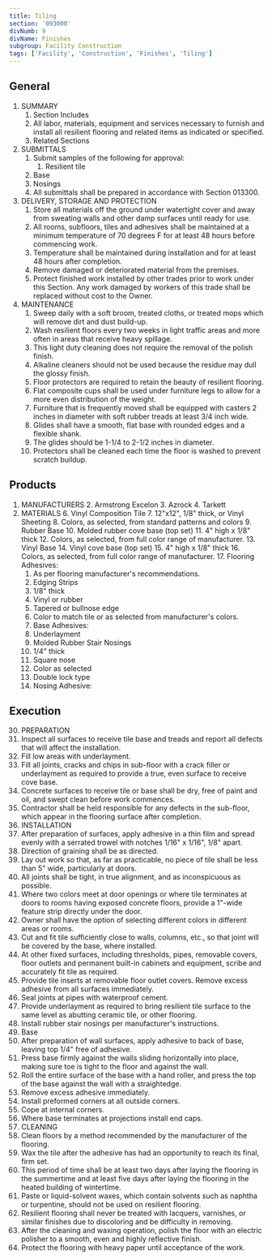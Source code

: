```yaml
---
title: Tiling
section: '093000'
divNumb: 9
divName: Finishes
subgroup: Facility Construction
tags: ['Facility', 'Construction', 'Finishes', 'Tiling']
---
```

## General

1. SUMMARY
   1. Section Includes
   1. All labor, materials, equipment and services necessary to furnish and install all resilient flooring and related items as indicated or specified.
   1. Related Sections
1. SUBMITTALS
   1. Submit samples of the following for approval:
      1. Resilient tile
   1. Base
   1. Nosings
   1. All submittals shall be prepared in accordance with Section 013300.
1. DELIVERY, STORAGE AND PROTECTION
   1. Store all materials off the ground under watertight cover and away from sweating walls and other damp surfaces until ready for use.
   1. All rooms, subfloors, tiles and adhesives shall be maintained at a minimum temperature of 70 degrees F for at least 48 hours before commencing work.
   1. Temperature shall be maintained during installation and for at least 48 hours after completion.
   1. Remove damaged or deteriorated material from the premises.
   1. Protect finished work installed by other trades prior to work under this Section. Any work damaged by workers of this trade shall be replaced without cost to the Owner.
1. MAINTENANCE
   1. Sweep daily with a soft broom, treated cloths, or treated mops which will remove dirt and dust build-up.
   1. Wash resilient floors every two weeks in light traffic areas and more often in areas that receive heavy spillage.
   1. This light duty cleaning does not require the removal of the polish finish.
   1. Alkaline cleaners should not be used because the residue may dull the glossy finish.
   1. Floor protectors are required to retain the beauty of resilient flooring.
   1. Flat composite cups shall be used under furniture legs to allow for a more even distribution of the weight.
   1. Furniture that is frequently moved shall be equipped with casters 2 inches in diameter with soft rubber treads at least 3/4 inch wide.
   1. Glides shall have a smooth, flat base with rounded edges and a flexible shank.
   1. The glides should be 1-1/4 to 2-1/2 inches in diameter.
   1. Protectors shall be cleaned each time the floor is washed to prevent scratch buildup.

## Products

1. MANUFACTURERS
   2. Armstrong Excelon
   3. Azrock
   4. Tarkett
5. MATERIALS
   6. Vinyl Composition Tile
   7. 12"x12", 1/8" thick, or Vinyl Sheeting
   8. Colors, as selected, from standard patterns and colors
   9. Rubber Base
   10. Molded rubber cove base (top set)
   11. 4" high x 1/8" thick
   12. Colors, as selected, from full color range of manufacturer.
   13. Vinyl Base
   14. Vinyl cove base (top set)
   15. 4" high x 1/8" thick
   16. Colors, as selected, from full color range of manufacturer.
   17. Flooring Adhesives:
      1. As per flooring manufacturer's recommendations.
   18. Edging Strips
   19. 1/8" thick
   20. Vinyl or rubber
   21. Tapered or bullnose edge
   22. Color to match tile or as selected from manufacturer's colors.
   23. Base Adhesives:
      2. Underlayment
   24. Molded Rubber Stair Nosings
   25. 1/4" thick
   26. Square nose
   27. Color as selected
   28. Double lock type
   29. Nosing Adhesive:
      
## Execution

30. PREPARATION
   31. Inspect all surfaces to receive tile base and treads and report all defects that will affect the installation.
   32. Fill low areas with underlayment.
   33. Fill all joints, cracks and chips in sub-floor with a crack filler or underlayment as required to provide a true, even surface to receive cove base.
   34. Concrete surfaces to receive tile or base shall be dry, free of paint and oil, and swept clean before work commences.
   35. Contractor shall be held responsible for any defects in the sub-floor, which appear in the flooring surface after completion.
36. INSTALLATION
   37. After preparation of surfaces, apply adhesive in a thin film and spread evenly with a serrated trowel with notches 1/16" x 1/16", 1/8" apart.
   38. Direction of graining shall be as directed.
   39. Lay out work so that, as far as practicable, no piece of tile shall be less than 5" wide, particularly at doors.
   40. All joints shall be tight, in true alignment, and as inconspicuous as possible.
   41. Where two colors meet at door openings or where tile terminates at doors to rooms having exposed concrete floors, provide a 1"-wide feature strip directly under the door.
   42. Owner shall have the option of selecting different colors in different areas or rooms.
   43. Cut and fit tile sufficiently close to walls, columns, etc., so that joint will be covered by the base, where installed.
   44. At other fixed surfaces, including thresholds, pipes, removable covers, floor outlets and permanent built-in cabinets and equipment, scribe and accurately fit tile as required.
   45. Provide tile inserts at removable floor outlet covers. Remove excess adhesive from all surfaces immediately.
   46. Seal joints at pipes with waterproof cement.
   47. Provide underlayment as required to bring resilient tile surface to the same level as abutting ceramic tile, or other flooring.
   48. Install rubber stair nosings per manufacturer's instructions.
   49. Base
   50. After preparation of wall surfaces, apply adhesive to back of base, leaving top 1/4" free of adhesive.
   51. Press base firmly against the walls sliding horizontally into place, making sure toe is tight to the floor and against the wall.
   52. Roll the entire surface of the base with a hand roller, and press the top of the base against the wall with a straightedge.
   53. Remove excess adhesive immediately.
   54. Install preformed corners at all outside corners.
   55. Cope at internal corners.
   56. Where base terminates at projections install end caps.
57. CLEANING
   58. Clean floors by a method recommended by the manufacturer of the flooring.
   59. Wax the tile after the adhesive has had an opportunity to reach its final, firm set.
   60. This period of time shall be at least two days after laying the flooring in the summertime and at least five days after laying the flooring in the heated building of wintertime.
   61. Paste or liquid-solvent waxes, which contain solvents such as naphtha or turpentine, should not be used on resilient flooring.
   62. Resilient flooring shall never be treated with lacquers, varnishes, or similar finishes due to discoloring and be difficulty in removing.
   63. After the cleaning and waxing operation, polish the floor with an electric polisher to a smooth, even and highly reflective finish.
   64. Protect the flooring with heavy paper until acceptance of the work.
